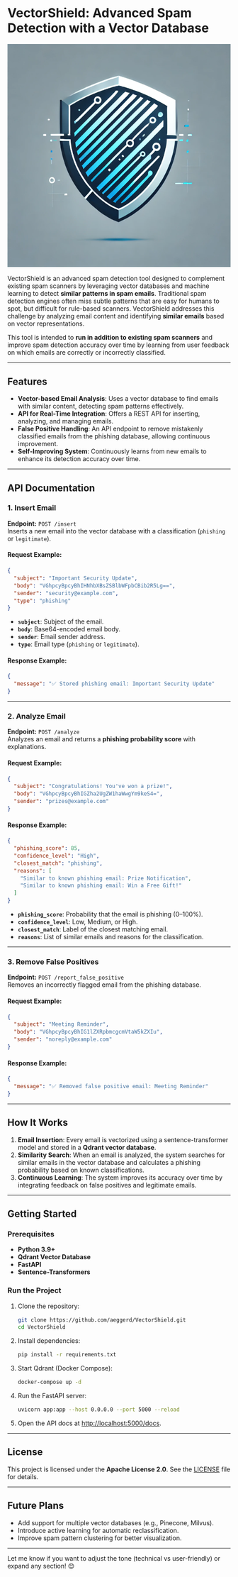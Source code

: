 # **VectorShield: Advanced Spam Detection with a Vector Database**

![VectorShield Logo](./logo.png)

VectorShield is an advanced spam detection tool designed to complement existing spam scanners by leveraging vector databases and machine learning to detect **similar patterns in spam emails**. Traditional spam detection engines often miss subtle patterns that are easy for humans to spot, but difficult for rule-based scanners. VectorShield addresses this challenge by analyzing email content and identifying **similar emails** based on vector representations.

This tool is intended to **run in addition to existing spam scanners** and improve spam detection accuracy over time by learning from user feedback on which emails are correctly or incorrectly classified.

---

## **Features**
- **Vector-based Email Analysis**: Uses a vector database to find emails with similar content, detecting spam patterns effectively.  
- **API for Real-Time Integration**: Offers a REST API for inserting, analyzing, and managing emails.  
- **False Positive Handling**: An API endpoint to remove mistakenly classified emails from the phishing database, allowing continuous improvement.  
- **Self-Improving System**: Continuously learns from new emails to enhance its detection accuracy over time.

---

## **API Documentation**

### **1. Insert Email**  
**Endpoint:** `POST /insert`  
Inserts a new email into the vector database with a classification (`phishing` or `legitimate`).

#### **Request Example:**
```json
{
  "subject": "Important Security Update",
  "body": "VGhpcyBpcyBhIHNhbXBsZSBlbWFpbCBib2R5Lg==",
  "sender": "security@example.com",
  "type": "phishing"
}
```

- **`subject`**: Subject of the email.  
- **`body`**: Base64-encoded email body.  
- **`sender`**: Email sender address.  
- **`type`**: Email type (`phishing` or `legitimate`).  

#### **Response Example:**
```json
{
  "message": "✅ Stored phishing email: Important Security Update"
}
```

---

### **2. Analyze Email**  
**Endpoint:** `POST /analyze`  
Analyzes an email and returns a **phishing probability score** with explanations.

#### **Request Example:**
```json
{
  "subject": "Congratulations! You've won a prize!",
  "body": "VGhpcyBpcyBhIGZha2UgZW1haWwgYm9keS4=",
  "sender": "prizes@example.com"
}
```

#### **Response Example:**
```json
{
  "phishing_score": 85,
  "confidence_level": "High",
  "closest_match": "phishing",
  "reasons": [
    "Similar to known phishing email: Prize Notification",
    "Similar to known phishing email: Win a Free Gift!"
  ]
}
```

- **`phishing_score`**: Probability that the email is phishing (0–100%).  
- **`confidence_level`**: Low, Medium, or High.  
- **`closest_match`**: Label of the closest matching email.  
- **`reasons`**: List of similar emails and reasons for the classification.

---

### **3. Remove False Positives**  
**Endpoint:** `POST /report_false_positive`  
Removes an incorrectly flagged email from the phishing database.

#### **Request Example:**
```json
{
  "subject": "Meeting Reminder",
  "body": "VGhpcyBpcyBhIG1lZXRpbmcgcmVtaW5kZXIu",
  "sender": "noreply@example.com"
}
```

#### **Response Example:**
```json
{
  "message": "✅ Removed false positive email: Meeting Reminder"
}
```

---

## **How It Works**
1. **Email Insertion**: Every email is vectorized using a sentence-transformer model and stored in a **Qdrant vector database**.
2. **Similarity Search**: When an email is analyzed, the system searches for similar emails in the vector database and calculates a phishing probability based on known classifications.
3. **Continuous Learning**: The system improves its accuracy over time by integrating feedback on false positives and legitimate emails.

---

## **Getting Started**

### **Prerequisites**
- **Python 3.9+**  
- **Qdrant Vector Database**  
- **FastAPI**  
- **Sentence-Transformers**

### **Run the Project**
1. Clone the repository:
   ```bash
   git clone https://github.com/aeggerd/VectorShield.git
   cd VectorShield
   ```

2. Install dependencies:
   ```bash
   pip install -r requirements.txt
   ```

3. Start Qdrant (Docker Compose):
   ```bash
   docker-compose up -d
   ```

4. Run the FastAPI server:
   ```bash
   uvicorn app:app --host 0.0.0.0 --port 5000 --reload
   ```

5. Open the API docs at [http://localhost:5000/docs](http://localhost:5000/docs).

---

## **License**
This project is licensed under the **Apache License 2.0**. See the [LICENSE](LICENSE) file for details.

---

## **Future Plans**
- Add support for multiple vector databases (e.g., Pinecone, Milvus).  
- Introduce active learning for automatic reclassification.  
- Improve spam pattern clustering for better visualization.

---

Let me know if you want to adjust the tone (technical vs user-friendly) or expand any section! 😊